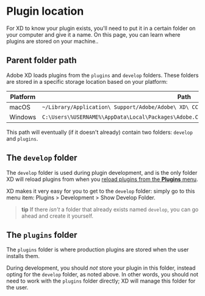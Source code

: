 # Plugin location

For XD to know your plugin exists, you'll need to put it in a certain folder on your computer and give it a name. On this page, you can learn where plugins are stored on your machine..


## Parent folder path

Adobe XD loads plugins from the `plugins` and `develop` folders. These folders are stored in a specific storage location based on your platform:

| Platform      | Path          |
| ------------- | ------------- |
| macOS         | `~/Library/Application\ Support/Adobe/Adobe\ XD\ CC\ \(Prerelease\)/` |
| Windows       | `C:\Users\%USERNAME%\AppData\Local\Packages\Adobe.CC.XD.Prerelease_adky2gkssdxte\LocalState\` |

This path will eventually (if it doesn't already) contain two folders: `develop` and `plugins`.

## The `develop` folder
The `develop` folder is used during plugin development, and is the only folder XD will reload plugins from when you [reload plugins from the **Plugins** menu](/guides/debugging-guide/#2-try-reloading-the-plugins).

XD makes it very easy for you to get to the `develop` folder: simply go to this menu item: Plugins > Development > Show Develop Folder.

> **tip**
> If there _isn't_ a folder that already exists named `develop`, you can go ahead and create it yourself.


## The `plugins` folder
The `plugins` folder is where production plugins are stored when the user installs them. 

During development, you should *not* store your plugin in this folder, instead opting for the `develop` folder, as noted above. In other words, you should not need to work with the `plugins` folder directly; XD will manage this folder for the user.
